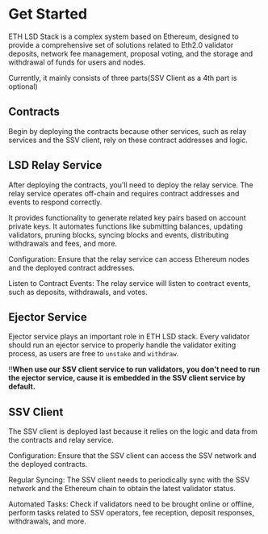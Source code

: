 # Get Started

ETH LSD Stack is a complex system based on Ethereum, designed to provide a comprehensive set of solutions related to Eth2.0 validator deposits, network fee management, proposal voting, and the storage and withdrawal of funds for users and nodes.

Currently, it mainly consists of three parts(SSV Client as a 4th part is optional)

## Contracts
    
Begin by deploying the contracts because other services, such as relay services and the SSV client, rely on these contract addresses and logic.
    
## LSD Relay Service
    
After deploying the contracts, you'll need to deploy the relay service. The relay service operates off-chain and requires contract addresses and events to respond correctly.
    
It provides functionality to generate related key pairs based on account private keys. It automates functions like submitting balances, updating validators, pruning blocks, syncing blocks and events, distributing withdrawals and fees, and more.
    
Configuration: Ensure that the relay service can access Ethereum nodes and the deployed contract addresses.
    
Listen to Contract Events: The relay service will listen to contract events, such as deposits, withdrawals, and votes.
    
## Ejector Service
    
Ejector service plays an important role in ETH LSD stack. Every validator should run an ejector service to properly handle the validator exiting process, as users are free to `unstake` and `withdraw`.
    
‼️**When use our SSV client service to run validators, you don't need to run the ejector service, cause it is embedded in the SSV client service by default.**
    
## SSV Client
    
The SSV client is deployed last because it relies on the logic and data from the contracts and relay service.

Configuration: Ensure that the SSV client can access the SSV network and the deployed contracts.
    
Regular Syncing: The SSV client needs to periodically sync with the SSV network and the Ethereum chain to obtain the latest validator status.
    
Automated Tasks: Check if validators need to be brought online or offline, perform tasks related to SSV operators, fee reception, deposit responses, withdrawals, and more.